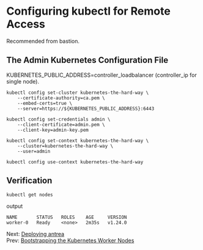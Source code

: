 # Configuring kubectl for Remote Access
Recommended from bastion.

## The Admin Kubernetes Configuration File
KUBERNETES_PUBLIC_ADDRESS=controller_loadbalancer (controller_ip for single node).

```
kubectl config set-cluster kubernetes-the-hard-way \
    --certificate-authority=ca.pem \
    --embed-certs=true \
    --server=https://${KUBERNETES_PUBLIC_ADDRESS}:6443
```
```
kubectl config set-credentials admin \
    --client-certificate=admin.pem \
    --client-key=admin-key.pem
```
```
kubectl config set-context kubernetes-the-hard-way \
    --cluster=kubernetes-the-hard-way \
    --user=admin
```
```
kubectl config use-context kubernetes-the-hard-way
```

## Verification
```
kubectl get nodes
```
output
```
NAME       STATUS   ROLES    AGE     VERSION
worker-0   Ready    <none>   2m35s   v1.24.0
```

Next: [Deploying antrea](https://github.com/Nagi-masashi/kubernetes/blob/main/docs/09-Deploying%20antrea.md)  
Prev: [Bootstrapping the Kubernetes Worker Nodes](https://github.com/Nagi-masashi/kubernetes/blob/main/docs/07-Bootstrapping%20the%20Kubernetes%20Worker%20Nodes.md)

